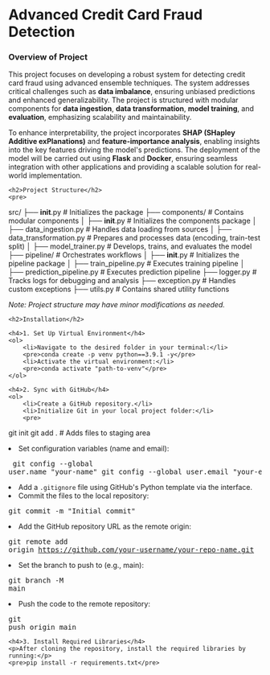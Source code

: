 <!DOCTYPE html>
<html>
<head>
    <title>Advanced Credit Card Fraud Detection</title>
</head>
<body>
    <h1>Advanced Credit Card Fraud Detection</h1>
    <h3>Overview of Project</h3>
    <p>
        This project focuses on developing a robust system for detecting credit card fraud using advanced ensemble techniques. 
        The system addresses critical challenges such as <strong>data imbalance</strong>, ensuring unbiased predictions and enhanced generalizability. 
        The project is structured with modular components for <strong>data ingestion</strong>, <strong>data transformation</strong>, 
        <strong>model training</strong>, and <strong>evaluation</strong>, emphasizing scalability and maintainability.
    </p>
    <p>
        To enhance interpretability, the project incorporates <strong>SHAP (SHapley Additive exPlanations)</strong> and 
        <strong>feature-importance analysis</strong>, enabling insights into the key features driving the model's predictions. 
        The deployment of the model will be carried out using <strong>Flask</strong> and <strong>Docker</strong>, ensuring seamless integration 
        with other applications and providing a scalable solution for real-world implementation.
    </p>

    <h2>Project Structure</h2>
    <pre>
src/
├── __init__.py              # Initializes the package
├── components/              # Contains modular components
│   ├── __init__.py          # Initializes the components package
│   ├── data_ingestion.py    # Handles data loading from sources
│   ├── data_transformation.py # Prepares and processes data (encoding, train-test split)
│   ├── model_trainer.py     # Develops, trains, and evaluates the model
├── pipeline/                # Orchestrates workflows
│   ├── __init__.py          # Initializes the pipeline package
│   ├── train_pipeline.py    # Executes training pipeline
│   ├── prediction_pipeline.py # Executes prediction pipeline
├── logger.py                # Tracks logs for debugging and analysis
├── exception.py             # Handles custom exceptions
├── utils.py                 # Contains shared utility functions
    </pre>
    <p><em>Note: Project structure may have minor modifications as needed.</em></p>

    <h2>Installation</h2>

    <h4>1. Set Up Virtual Environment</h4>
    <ol>
        <li>Navigate to the desired folder in your terminal:</li>
        <pre>conda create -p venv python==3.9.1 -y</pre>
        <li>Activate the virtual environment:</li>
        <pre>conda activate "path-to-venv"</pre>
    </ol>

    <h4>2. Sync with GitHub</h4>
    <ol>
        <li>Create a GitHub repository.</li>
        <li>Initialize Git in your local project folder:</li>
        <pre>
git init
git add .  # Adds files to staging area
        </pre>
        <li>Set configuration variables (name and email):</li>
        <pre>
git config --global user.name "your-name"
git config --global user.email "your-email"
        </pre>
        <li>Add a <code>.gitignore</code> file using GitHub's Python template via the interface.</li>
        <li>Commit the files to the local repository:</li>
        <pre>git commit -m "Initial commit"</pre>
        <li>Add the GitHub repository URL as the remote origin:</li>
        <pre>git remote add origin https://github.com/your-username/your-repo-name.git</pre>
        <li>Set the branch to push to (e.g., main):</li>
        <pre>git branch -M main</pre>
        <li>Push the code to the remote repository:</li>
        <pre>git push origin main</pre>
    </ol>

    <h4>3. Install Required Libraries</h4>
    <p>After cloning the repository, install the required libraries by running:</p>
    <pre>pip install -r requirements.txt</pre>
</body>
</html>
